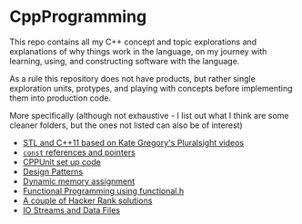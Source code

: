# CppProgramming

This repo contains all my C++ concept and topic explorations and explanations of why things work in the language, on my journey with learning, using, and constructing software with the language.

As a rule this repository does not have products, but rather single exploration units, protypes, and playing with concepts before implementing them into production code.

More specifically (although not exhaustive - I list out what I think are some cleaner folders, but the ones not listed can also be of interest)

* [STL and C++11 based on Kate Gregory's Pluralsight videos](https://github.com/przet/CppProgramming/tree/master/BeautifulCPPKateGregory/)
* [`const` references and pointers](https://github.com/przet/CppProgramming/tree/master/ConstRefAndCopying)
* [CPPUnit set up code](https://github.com/przet/CppProgramming/tree/master/CppUnitSetUp)
* [Design Patterns](https://github.com/przet/CppProgramming/tree/master/DesignPatterns)
* [Dynamic memory assignment](https://github.com/przet/CppProgramming/tree/master/DynamicMemoryAssignment)
* [Functional Programming using functional.h](https://github.com/przet/CppProgramming/tree/master/FunctionalHeader)
* [A couple of Hacker Rank solutions](https://github.com/przet/CppProgramming/tree/master/HackerRank)
* [IO Streams and Data Files](https://github.com/przet/CppProgramming/tree/master/IOStreamsAndDataFiles)

